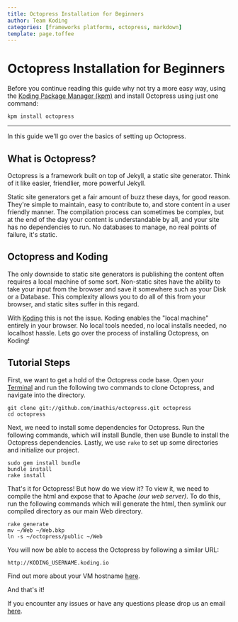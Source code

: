 ```yaml
---
title: Octopress Installation for Beginners
author: Team Koding
categories: [frameworks platforms, octopress, markdown]
template: page.toffee
---
```


# Octopress Installation for Beginners

Before you continue reading this guide why not try a more easy way, using the [Koding Package Manager (kpm)](http://learn.koding.com/guides/getting-started-kpm/) and install Octopress using just one command:

```
kpm install octopress
```

***

In this guide we'll go over the basics of setting up Octopress.

## What is Octopress?

Octopress is a framework built on top of Jekyll, a static site generator. Think of it like easier, friendlier, more powerful Jekyll.

Static site generators get a fair amount of buzz these days, for good reason. They're simple to maintain, easy to contribute to, and store content in a user friendly manner. The compilation process can sometimes be complex, but at the end of the day your content is understandable by all, and your site has no dependencies to run. No databases to manage, no real points of failure, it's static.

## Octopress and Koding

The only downside to static site generators is publishing the content often requires a local machine of some sort. Non-static sites have the ability to take your input from the browser and save it somewhere such as your Disk or a Database. This complexity allows you to do all of this from your browser, and static sites suffer in this regard.

With [Koding](https://koding.com) this is not the issue. Koding enables the "local machine" entirely in your browser. No local tools needed, no local installs needed, no localhost hassle. Lets go over the process of installing Octopress, on Koding!

## Tutorial Steps

First, we want to get a hold of the Octopress code base. Open your [Terminal](https://koding.com/Develop/Terminal) and run the following two commands to clone Octopress, and navigate into the directory.

```
git clone git://github.com/imathis/octopress.git octopress
cd octopress
```

Next, we need to install some dependencies for Octopress. Run the following commands, which will install Bundle, then use Bundle to install the Octopress dependencies. Lastly, we use `rake` to set up some directories and initialize our project.

```
sudo gem install bundle
bundle install
rake install
```

That's it for Octopress! But how do we view it? To view it, we need to compile the html and expose that to Apache _(our web server)_. To do this, run the following commands which will generate the html, then symlink our compiled directory as our main Web directory.

```
rake generate
mv ~/Web ~/Web.bkp
ln -s ~/octopress/public ~/Web
```

You will now be able to access the Octopress by following a similar URL:

```
http://KODING_USERNAME.koding.io
```

Find out more about your VM hostname [here](http://learn.koding.com/faq/vm-hostname/).

And that's it!

If you encounter any issues or have any questions please drop us an email [here](mailto:support@koding.com).
